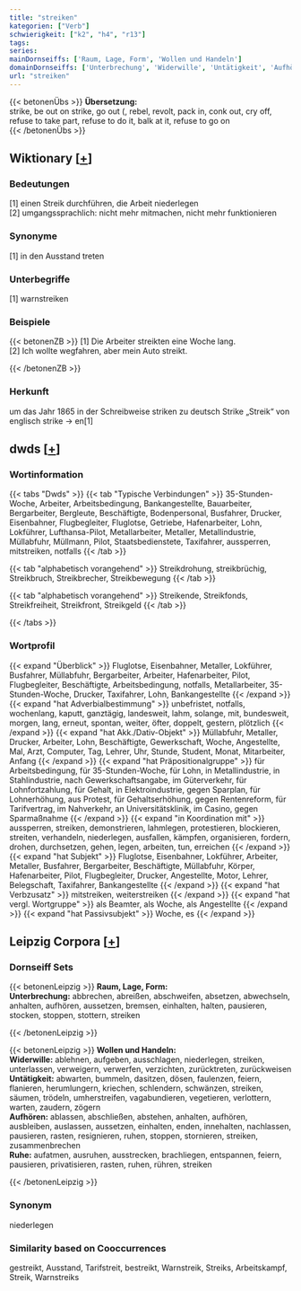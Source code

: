 ```yaml
---
title: "streiken"
kategorien: ["Verb"]
schwierigkeit: ["k2", "h4", "r13"]
tags:
series:
mainDornseiffs: ['Raum, Lage, Form', 'Wollen und Handeln']
domainDornseiffs: ['Unterbrechung', 'Widerwille', 'Untätigkeit', 'Aufhören', 'Ruhe']
url: "streiken"
---
```


{{< betonenÜbs >}}
**Übersetzung:**  
strike, be out on strike, go out (, rebel, revolt, pack in, conk out, cry off, refuse to take part, refuse to do it, balk at it, refuse to go on  
{{< /betonenÜbs >}}

## Wiktionary [[+](https://de.wiktionary.org/wiki/streiken)]

### Bedeutungen
[1] einen Streik durchführen, die Arbeit niederlegen  
[2] umgangssprachlich: nicht mehr mitmachen, nicht mehr funktionieren  

### Synonyme
[1] in den Ausstand treten  

### Unterbegriffe
[1] warnstreiken  

### Beispiele
{{< betonenZB >}}
[1] Die Arbeiter streikten eine Woche lang.  
[2] Ich wollte wegfahren, aber mein Auto streikt.  

{{< /betonenZB >}}
### Herkunft
um das Jahr 1865 in der Schreibweise striken zu deutsch Strike „Streik“ von englisch strike → en[1]  



## dwds [[+](https://www.dwds.de/wb/streiken)]

### Wortinformation
{{< tabs "Dwds" >}}
{{< tab "Typische Verbindungen" >}}
35-Stunden-Woche, Arbeiter, Arbeitsbedingung, Bankangestellte, Bauarbeiter, Bergarbeiter, Bergleute, Beschäftigte, Bodenpersonal, Busfahrer, Drucker, Eisenbahner, Flugbegleiter, Fluglotse, Getriebe, Hafenarbeiter, Lohn, Lokführer, Lufthansa-Pilot, Metallarbeiter, Metaller, Metallindustrie, Müllabfuhr, Müllmann, Pilot, Staatsbedienstete, Taxifahrer, aussperren, mitstreiken, notfalls
{{< /tab >}}

{{< tab "alphabetisch vorangehend" >}}
Streikdrohung, streikbrüchig, Streikbruch, Streikbrecher, Streikbewegung
{{< /tab >}}

{{< tab "alphabetisch vorangehend" >}}
Streikende, Streikfonds, Streikfreiheit, Streikfront, Streikgeld
{{< /tab >}}

{{< /tabs >}}

### Wortprofil
{{< expand "Überblick" >}} Fluglotse, Eisenbahner, Metaller, Lokführer, Busfahrer, Müllabfuhr, Bergarbeiter, Arbeiter, Hafenarbeiter, Pilot, Flugbegleiter, Beschäftigte, Arbeitsbedingung, notfalls, Metallarbeiter, 35-Stunden-Woche, Drucker, Taxifahrer, Lohn, Bankangestellte {{< /expand >}}
{{< expand "hat Adverbialbestimmung" >}} unbefristet, notfalls, wochenlang, kaputt, ganztägig, landesweit, lahm, solange, mit, bundesweit, morgen, lang, erneut, spontan, weiter, öfter, doppelt, gestern, plötzlich {{< /expand >}}
{{< expand "hat Akk./Dativ-Objekt" >}} Müllabfuhr, Metaller, Drucker, Arbeiter, Lohn, Beschäftigte, Gewerkschaft, Woche, Angestellte, Mal, Arzt, Computer, Tag, Lehrer, Uhr, Stunde, Student, Monat, Mitarbeiter, Anfang {{< /expand >}}
{{< expand "hat Präpositionalgruppe" >}} für Arbeitsbedingung, für 35-Stunden-Woche, für Lohn, in Metallindustrie, in Stahlindustrie, nach Gewerkschaftsangabe, im Güterverkehr, für Lohnfortzahlung, für Gehalt, in Elektroindustrie, gegen Sparplan, für Lohnerhöhung, aus Protest, für Gehaltserhöhung, gegen Rentenreform, für Tarifvertrag, im Nahverkehr, an Universitätsklinik, im Casino, gegen Sparmaßnahme {{< /expand >}}
{{< expand "in Koordination mit" >}} aussperren, streiken, demonstrieren, lahmlegen, protestieren, blockieren, streiten, verhandeln, niederlegen, ausfallen, kämpfen, organisieren, fordern, drohen, durchsetzen, gehen, legen, arbeiten, tun, erreichen {{< /expand >}}
{{< expand "hat Subjekt" >}} Fluglotse, Eisenbahner, Lokführer, Arbeiter, Metaller, Busfahrer, Bergarbeiter, Beschäftigte, Müllabfuhr, Körper, Hafenarbeiter, Pilot, Flugbegleiter, Drucker, Angestellte, Motor, Lehrer, Belegschaft, Taxifahrer, Bankangestellte {{< /expand >}}
{{< expand "hat Verbzusatz" >}} mitstreiken, weiterstreiken {{< /expand >}}
{{< expand "hat vergl. Wortgruppe" >}} als Beamter, als Woche, als Angestellte {{< /expand >}}
{{< expand "hat Passivsubjekt" >}} Woche, es {{< /expand >}}

## Leipzig Corpora [[+](https://corpora.uni-leipzig.de/en/res?word=streiken&corpusId=deu_newscrawl-public_2018)]

### Dornseiff Sets
{{< betonenLeipzig >}}
**Raum, Lage, Form:**  
**Unterbrechung:** abbrechen, abreißen, abschweifen, absetzen, abwechseln, anhalten, aufhören, aussetzen, bremsen, einhalten, halten, pausieren, stocken, stoppen, stottern, streiken  

{{< /betonenLeipzig >}}


{{< betonenLeipzig >}}
**Wollen und Handeln:**  
**Widerwille:** ablehnen, aufgeben, ausschlagen, niederlegen, streiken, unterlassen, verweigern, verwerfen, verzichten, zurücktreten, zurückweisen  
**Untätigkeit:** abwarten, bummeln, dasitzen, dösen, faulenzen, feiern, flanieren, herumlungern, kriechen, schlendern, schwänzen, streiken, säumen, trödeln, umherstreifen, vagabundieren, vegetieren, verlottern, warten, zaudern, zögern  
**Aufhören:** ablassen, abschließen, abstehen, anhalten, aufhören, ausbleiben, auslassen, aussetzen, einhalten, enden, innehalten, nachlassen, pausieren, rasten, resignieren, ruhen, stoppen, stornieren, streiken, zusammenbrechen  
**Ruhe:** aufatmen, ausruhen, ausstrecken, brachliegen, entspannen, feiern, pausieren, privatisieren, rasten, ruhen, rühren, streiken  

{{< /betonenLeipzig >}}

### Synonym
niederlegen


### Similarity based on Cooccurrences
gestreikt, Ausstand, Tarifstreit, bestreikt, Warnstreik, Streiks, Arbeitskampf, Streik, Warnstreiks

